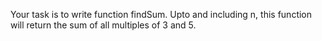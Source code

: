 Your task is to write function findSum.
Upto and including n, this function will return the sum of all multiples of 3 and 5.
